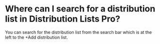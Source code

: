 # Where can I search for a distribution list in Distribution Lists Pro?

<p class="no-margin">You can search for the distribution list from the search bar which is at the left to the +Add distribution list.</p>

<Hubspot />
<Clarity />
<GoogleAnalytics />

